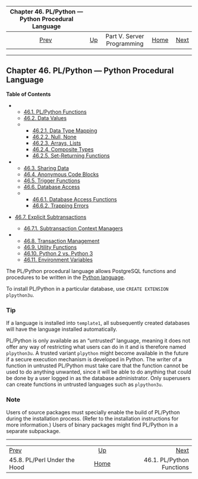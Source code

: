 <!--?xml version="1.0" encoding="UTF-8" standalone="no"?-->

|         Chapter 46. PL/Python — Python Procedural Language         |                                                            |                            |                                                       |                                                          |
| :----------------------------------------------------------------: | :--------------------------------------------------------- | :------------------------: | ----------------------------------------------------: | -------------------------------------------------------: |
| [Prev](plperl-under-the-hood.html "45.8. PL/Perl Under the Hood")  | [Up](server-programming.html "Part V. Server Programming") | Part V. Server Programming | [Home](index.html "PostgreSQL 17devel Documentation") |  [Next](plpython-funcs.html "46.1. PL/Python Functions") |

***

## Chapter 46. PL/Python — Python Procedural Language

**Table of Contents**

*   *   [46.1. PL/Python Functions](plpython-funcs.html)
    *   [46.2. Data Values](plpython-data.html)

    <!---->

    *   *   [46.2.1. Data Type Mapping](plpython-data.html#PLPYTHON-DATA-TYPE-MAPPING)
        *   [46.2.2. Null, None](plpython-data.html#PLPYTHON-DATA-NULL)
        *   [46.2.3. Arrays, Lists](plpython-data.html#PLPYTHON-ARRAYS)
        *   [46.2.4. Composite Types](plpython-data.html#PLPYTHON-DATA-COMPOSITE-TYPES)
        *   [46.2.5. Set-Returning Functions](plpython-data.html#PLPYTHON-DATA-SET-RETURNING-FUNCS)

*   *   [46.3. Sharing Data](plpython-sharing.html)
    *   [46.4. Anonymous Code Blocks](plpython-do.html)
    *   [46.5. Trigger Functions](plpython-trigger.html)
    *   [46.6. Database Access](plpython-database.html)

    <!---->

    *   *   [46.6.1. Database Access Functions](plpython-database.html#PLPYTHON-DATABASE-ACCESS-FUNCS)
        *   [46.6.2. Trapping Errors](plpython-database.html#PLPYTHON-TRAPPING)

*   [46.7. Explicit Subtransactions](plpython-subtransaction.html)

    *   [46.7.1. Subtransaction Context Managers](plpython-subtransaction.html#PLPYTHON-SUBTRANSACTION-CONTEXT-MANAGERS)

*   *   [46.8. Transaction Management](plpython-transactions.html)
    *   [46.9. Utility Functions](plpython-util.html)
    *   [46.10. Python 2 vs. Python 3](plpython-python23.html)
    *   [46.11. Environment Variables](plpython-envar.html)



The PL/Python procedural language allows PostgreSQL functions and procedures to be written in the [Python language](https://www.python.org).

To install PL/Python in a particular database, use `CREATE EXTENSION plpython3u`.

### Tip

If a language is installed into `template1`, all subsequently created databases will have the language installed automatically.

PL/Python is only available as an “untrusted” language, meaning it does not offer any way of restricting what users can do in it and is therefore named `plpython3u`. A trusted variant `plpython` might become available in the future if a secure execution mechanism is developed in Python. The writer of a function in untrusted PL/Python must take care that the function cannot be used to do anything unwanted, since it will be able to do anything that could be done by a user logged in as the database administrator. Only superusers can create functions in untrusted languages such as `plpython3u`.

### Note

Users of source packages must specially enable the build of PL/Python during the installation process. (Refer to the installation instructions for more information.) Users of binary packages might find PL/Python in a separate subpackage.

***

|                                                                    |                                                            |                                                          |
| :----------------------------------------------------------------- | :--------------------------------------------------------: | -------------------------------------------------------: |
| [Prev](plperl-under-the-hood.html "45.8. PL/Perl Under the Hood")  | [Up](server-programming.html "Part V. Server Programming") |  [Next](plpython-funcs.html "46.1. PL/Python Functions") |
| 45.8. PL/Perl Under the Hood                                       |    [Home](index.html "PostgreSQL 17devel Documentation")   |                                46.1. PL/Python Functions |
